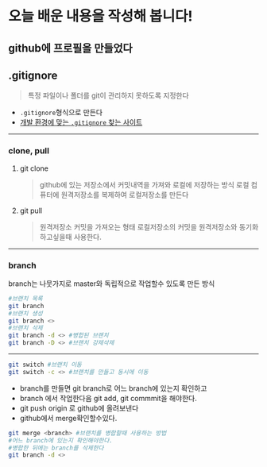 # 오늘 배운 내용을 작성해 봅니다!
github에 프로필을 만들었다
---
## .gitignore
> 특정 파일이나 폴더를 git이 관리하지 못하도록 지정한다
- `.gitignore`형식으로 만든다 
- [개발 환경에 맞는 `.gitignore` 찾는 사이트](https://www.toptal.com/developers/gitignore/)
---
### clone, pull ###
1. git clone
    > github에 있는 저장소에서 커밋내역을 가져와 로컬에 저장하는 방식
    로컬 컴퓨터에 원격저장소를 복제하여 로컬저장소를 만든다

2. git pull
   >원격저장소 커밋을 가져오는 형태 로컬저장소의 커밋을 원격저장소와 동기화 하고싶을때 사용한다. 

---
 ### branch ###
 branch는 나뭇가지로 master와 독립적으로 작업할수 있도록 만든 방식
 ```bash
 #브랜치 목록
 git branch
 #브랜치 생성
 git branch <>
 #브랜치 삭제
 git branch -d <> #병합된 브랜치
 git branch -D <> #브랜치 강제삭제
 ```
--- 
 ```bash
 git switch #브랜치 이동
 git switch -c <> #브랜치를 만들고 동시에 이동
 ```
- branch를 만들면 git branch로 어느 branch에 있는지 확인하고
- branch 에서 작업한다음 git add, git commmit을 해야한다.
- git push origin <branch> 로 github에 올려보낸다
- github에서 merge확인할수있다.

```bash
git merge <branch> #브랜치를 병합할때 사용하는 방법
#어느 branch에 있는지 확인해야한다.
#병합한 뒤에는 branch를 삭제한다
git branch -d <>
```
